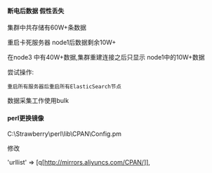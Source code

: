 #### 断电后数据 假性丢失

集群中共存储有60W+条数据

重启卡死服务器 node1后数据剩余10W+

在node3 中有40W+数据,集群重建连接之后只显示 node1中的10W+数据

尝试操作:

	重启所有服务器后重启所有ElasticSearch节点



数据采集工作使用bulk                                                                                              

#### perl更换镜像

C:\Strawberry\perl\lib\CPAN\Config.pm

修改

'urllist' => [q[http://mirrors.aliyuncs.com/CPAN/]],



